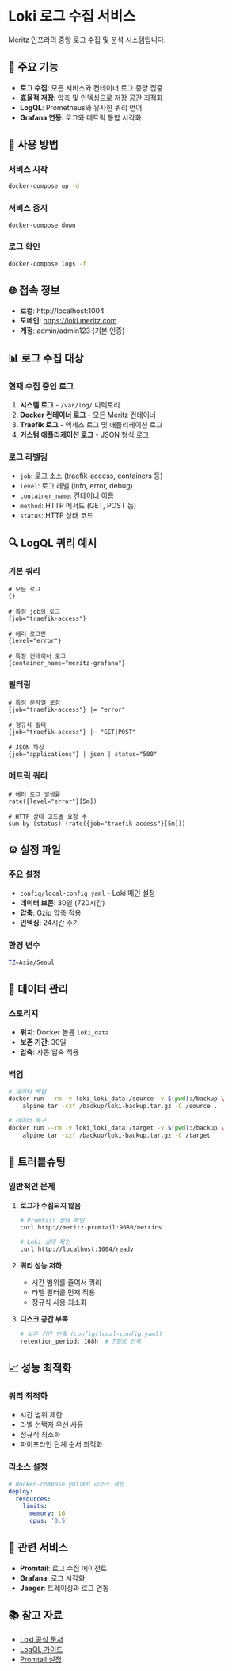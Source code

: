 # Loki 로그 수집 서비스

Meritz 인프라의 중앙 로그 수집 및 분석 시스템입니다.

## 🎯 주요 기능

- **로그 수집**: 모든 서비스와 컨테이너 로그 중앙 집중
- **효율적 저장**: 압축 및 인덱싱으로 저장 공간 최적화
- **LogQL**: Prometheus와 유사한 쿼리 언어
- **Grafana 연동**: 로그와 메트릭 통합 시각화

## 🚀 사용 방법

### 서비스 시작
```bash
docker-compose up -d
```

### 서비스 중지
```bash
docker-compose down
```

### 로그 확인
```bash
docker-compose logs -f
```

## 🌐 접속 정보

- **로컬**: http://localhost:1004
- **도메인**: https://loki.meritz.com
- **계정**: admin/admin123 (기본 인증)

## 📊 로그 수집 대상

### 현재 수집 중인 로그
1. **시스템 로그** - `/var/log/` 디렉토리
2. **Docker 컨테이너 로그** - 모든 Meritz 컨테이너
3. **Traefik 로그** - 액세스 로그 및 애플리케이션 로그
4. **커스텀 애플리케이션 로그** - JSON 형식 로그

### 로그 라벨링
- `job`: 로그 소스 (traefik-access, containers 등)
- `level`: 로그 레벨 (info, error, debug)
- `container_name`: 컨테이너 이름
- `method`: HTTP 메서드 (GET, POST 등)
- `status`: HTTP 상태 코드

## 🔍 LogQL 쿼리 예시

### 기본 쿼리
```logql
# 모든 로그
{}

# 특정 job의 로그
{job="traefik-access"}

# 에러 로그만
{level="error"}

# 특정 컨테이너 로그
{container_name="meritz-grafana"}
```

### 필터링
```logql
# 특정 문자열 포함
{job="traefik-access"} |= "error"

# 정규식 필터
{job="traefik-access"} |~ "GET|POST"

# JSON 파싱
{job="applications"} | json | status="500"
```

### 메트릭 쿼리
```logql
# 에러 로그 발생률
rate({level="error"}[5m])

# HTTP 상태 코드별 요청 수
sum by (status) (rate({job="traefik-access"}[5m]))
```

## ⚙️ 설정 파일

### 주요 설정
- `config/local-config.yaml` - Loki 메인 설정
- **데이터 보존**: 30일 (720시간)
- **압축**: Gzip 압축 적용
- **인덱싱**: 24시간 주기

### 환경 변수
```bash
TZ=Asia/Seoul
```

## 💾 데이터 관리

### 스토리지
- **위치**: Docker 볼륨 `loki_data`
- **보존 기간**: 30일
- **압축**: 자동 압축 적용

### 백업
```bash
# 데이터 백업
docker run --rm -v loki_loki_data:/source -v $(pwd):/backup \
    alpine tar -czf /backup/loki-backup.tar.gz -C /source .

# 데이터 복구
docker run --rm -v loki_loki_data:/target -v $(pwd):/backup \
    alpine tar -xzf /backup/loki-backup.tar.gz -C /target
```

## 🔧 트러블슈팅

### 일반적인 문제

1. **로그가 수집되지 않음**
   ```bash
   # Promtail 상태 확인
   curl http://meritz-promtail:9080/metrics
   
   # Loki 상태 확인
   curl http://localhost:1004/ready
   ```

2. **쿼리 성능 저하**
   - 시간 범위를 줄여서 쿼리
   - 라벨 필터를 먼저 적용
   - 정규식 사용 최소화

3. **디스크 공간 부족**
   ```bash
   # 보존 기간 단축 (config/local-config.yaml)
   retention_period: 168h  # 7일로 단축
   ```

## 📈 성능 최적화

### 쿼리 최적화
- 시간 범위 제한
- 라벨 선택자 우선 사용
- 정규식 최소화
- 파이프라인 단계 순서 최적화

### 리소스 설정
```yaml
# docker-compose.yml에서 리소스 제한
deploy:
  resources:
    limits:
      memory: 1G
      cpus: '0.5'
```

## 🔗 관련 서비스

- **Promtail**: 로그 수집 에이전트
- **Grafana**: 로그 시각화
- **Jaeger**: 트레이싱과 로그 연동

## 📚 참고 자료

- [Loki 공식 문서](https://grafana.com/docs/loki/)
- [LogQL 가이드](https://grafana.com/docs/loki/latest/logql/)
- [Promtail 설정](https://grafana.com/docs/loki/latest/clients/promtail/)
